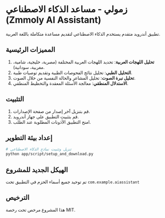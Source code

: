 # زمولي - مساعد الذكاء الاصطناعي (Zmmoly AI Assistant)

تطبيق أندرويد متقدم يستخدم الذكاء الاصطناعي لتقديم مساعدة متكاملة باللغة العربية.

## المميزات الرئيسية

1. **تحليل اللهجات العربية**: تحديد اللهجات العربية المختلفة (مصرية، خليجية، شامية، مغربية، سودانية).
2. **التحليل الطبي**: تحليل نتائج الفحوصات الطبية وتقديم توصيات طبية.
3. **تحليل نبرة الصوت**: تحليل المشاعر والحالة النفسية من خلال الصوت.
4. **الاستدلال المنطقي**: معالجة الأسئلة المعقدة والتخطيط المنطقي.

## التثبيت

1. قم بتنزيل آخر إصدار من صفحة الإصدارات.
2. قم بتثبيت التطبيق على جهاز أندرويد.
3. امنح التطبيق الأذونات المطلوبة عند الطلب.

## إعداد بيئة التطوير

```bash
# تنزيل وتثبيت نماذج الذكاء الاصطناعي
python app/script/setup_and_download.py
```

## الهيكل الجديد للمشروع

تم توحيد جميع أسماء الحزم في التطبيق تحت `com.example.aiassistant`

## الترخيص

هذا المشروع مرخص تحت رخصة MIT.
